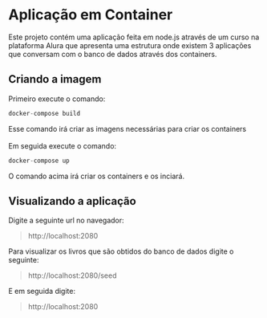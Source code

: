 # Aplicação em Container
Este projeto contém uma aplicação feita em node.js através de um curso na plataforma Alura que apresenta uma estrutura onde existem 3 aplicações que conversam com o banco de dados através dos containers.

## Criando a imagem
Primeiro execute o comando: <br/>
```javascript
docker-compose build
```
Esse comando irá criar as imagens necessárias para criar os containers
<br/>
<br/>
Em seguida execute o comando: <br/>
```javascript
docker-compose up
```
O comando acima irá criar os containers e os inciará.

## Visualizando a aplicação
Digite a seguinte url no navegador:

>http://localhost:2080
>
>

Para visualizar os livros que são obtidos do banco de dados digite o seguinte: <br>
>http://localhost:2080/seed
>
>
E em seguida digite:
>http://localhost:2080
>
>